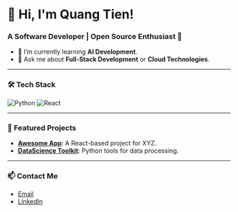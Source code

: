 # 👋 Hi, I'm Quang Tien!
### A Software Developer | Open Source Enthusiast 🚀

- 🌱 I’m currently learning **AI Development**.
- 💬 Ask me about **Full-Stack Development** or **Cloud Technologies**.

---

### 🛠️ Tech Stack
![Python](https://img.shields.io/badge/Python-3776AB?style=flat&logo=python&logoColor=white)
![React](https://img.shields.io/badge/React-20232A?style=flat&logo=react&logoColor=61DAFB)

---

### 🌟 Featured Projects
- [**Awesome App**](https://github.com/quangtien78202/awesome-app): A React-based project for XYZ.
- [**DataScience Toolkit**](https://github.com/quangtien78202/ds-toolkit): Python tools for data processing.

---

### 📫 Contact Me
- [Email](mailto:quangtien@example.com)
- [LinkedIn](https://linkedin.com/in/quangtien)
